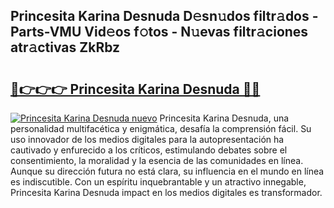 ## Princesita Karina Desnuda D𝚎sn𝚞dos filtr𝚊dos - Parts-VMU Vid𝚎os f𝚘tos - N𝚞evas filtr𝚊ciones atr𝚊ctivas ZkRbz

# <h2><a href="http://mbbudg.tromn.icu/?c=Princesita+Karina+Desnuda">🔗👉👉👉 Princesita Karina Desnuda 🔗🔗</a></h2>

[![Princesita Karina Desnuda nuevo](https://i.imgur.com/pEAQMta.gif)](http://mbbudg.tromn.icu/?c=Princesita+Karina+Desnuda)
Princesita Karina Desnuda, una personalidad multifacética y enigmática, desafía la comprensión fácil. Su uso innovador de los medios digitales para la autopresentación ha cautivado y enfurecido a los críticos, estimulando debates sobre el consentimiento, la moralidad y la esencia de las comunidades en línea. Aunque su dirección futura no está clara, su influencia en el mundo en línea es indiscutible. Con un espíritu inquebrantable y un atractivo innegable, Princesita Karina Desnuda impact en los medios digitales es transformador.
